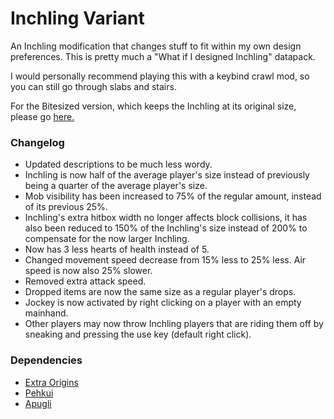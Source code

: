 # Inchling Variant

An Inchling modification that changes stuff to fit within my own design preferences.
This is pretty much a "What if I designed Inchling" datapack.

I would personally recommend playing this with a keybind crawl mod, so you can still go through slabs and stairs.

For the Bitesized version, which keeps the Inchling at its original size, please go [here.](https://github.com/MerchantPug/origins-datapacks/tree/main/inchling-variant-bite-sized)

### Changelog
- Updated descriptions to be much less wordy.
- Inchling is now half of the average player's size instead of previously being a quarter of the average player's size.
- Mob visibility has been increased to 75% of the regular amount, instead of its previous 25%.
- Inchling's extra hitbox width no longer affects block collisions, it has also been reduced to 150% of the Inchling's size instead of 200% to compensate for the now larger Inchling.
- Now has 3 less hearts of health instead of 5.
- Changed movement speed decrease from 15% less to 25% less. Air speed is now also 25% slower.
- Removed extra attack speed.
- Dropped items are now the same size as a regular player's drops.
- Jockey is now activated by right clicking on a player with an empty mainhand.
- Other players may now throw Inchling players that are riding them off by sneaking and pressing the use key (default right click).

### Dependencies
- [Extra Origins](https://modrinth.com/mod/extra-origins)
- [Pehkui](https://modrinth.com/mod/pehkui)
- [Apugli](https://modrinth.com/mod/apugli)